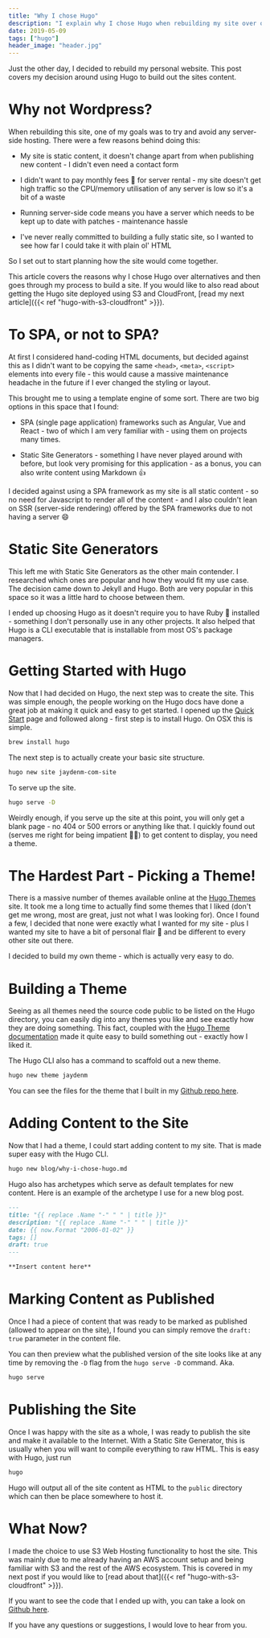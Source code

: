 ```yaml
---
title: "Why I chose Hugo"
description: "I explain why I chose Hugo when rebuilding my site over other alternatives like SPAs or server-side tech"
date: 2019-05-09
tags: ["hugo"]
header_image: "header.jpg"
---
```


Just the other day, I decided to rebuild my personal website. This post covers my decision around using Hugo to build out the sites content.

# Why not Wordpress?

When rebuilding this site, one of my goals was to try and avoid any server-side hosting. There were a few reasons behind doing this:

* My site is static content, it doesn't change apart from when publishing new content - I didn't even need a contact form

* I didn't want to pay monthly fees :money_with_wings: for server rental - my site doesn't get high traffic so the CPU/memory utilisation of any server is low so it's a bit of a waste

* Running server-side code means you have a server which needs to be kept up to date with patches - maintenance hassle

* I've never really committed to building a fully static site, so I wanted to see how far I could take it with plain ol' HTML

So I set out to start planning how the site would come together.

This article covers the reasons why I chose Hugo over alternatives and then goes through my process to build a site. If you would like to also read about getting the Hugo site deployed using S3 and CloudFront, [read my next article]({{< ref "hugo-with-s3-cloudfront" >}}).

# To SPA, or not to SPA?

At first I considered hand-coding HTML documents, but decided against this as I didn't want to be copying the same `<head>`, `<meta>`, `<script>` elements into every file - this would cause a massive maintenance headache in the future if I ever changed the styling or layout.

This brought me to using a template engine of some sort. There are two big options in this space that I found:

* SPA (single page application) frameworks such as Angular, Vue and React - two of which I am very familiar with - using them on projects many times.

* Static Site Generators - something I have never played around with before, but look very promising for this application - as a bonus, you can also write content using Markdown :+1:

I decided against using a SPA framework as my site is all static content - so no need for Javascript to render all of the content - and I also couldn't lean on SSR (server-side rendering) offered by the SPA frameworks due to not having a server :smile:

# Static Site Generators

This left me with Static Site Generators as the other main contender. I researched which ones are popular and how they would fit my use case. The decision came down to Jekyll and Hugo. Both are very popular in this space so it was a little hard to choose between them.

I ended up choosing Hugo as it doesn't require you to have Ruby :gem: installed - something I don't personally use in any other projects. It also helped that Hugo is a CLI executable that is installable from most OS's package managers.

# Getting Started with Hugo

Now that I had decided on Hugo, the next step was to create the site. This was simple enough, the people working on the Hugo docs have done a great job at making it quick and easy to get started. I opened up the [Quick Start](https://gohugo.io/getting-started/quick-start/) page and followed along - first step is to install Hugo. On OSX this is simple.

```bash
brew install hugo
```

The next step is to actually create your basic site structure.

```bash
hugo new site jaydenm-com-site
```

To serve up the site.

```bash
hugo serve -D
```

Weirdly enough, if you serve up the site at this point, you will only get a blank page - no 404 or 500 errors or anything like that. I quickly found out (serves me right for being impatient :man_facepalming:) to get content to display, you need a theme.

# The Hardest Part - Picking a Theme!

There is a massive number of themes available online at the [Hugo Themes](https://themes.gohugo.io/) site. It took me a long time to actually find some themes that I liked (don't get me wrong, most are great, just not what I was looking for). Once I found a few, I decided that none were exactly what I wanted for my site - plus I wanted my site to have a bit of personal flair :dancer: and be different to every other site out there.

I decided to build my own theme - which is actually very easy to do.

# Building a Theme

Seeing as all themes need the source code public to be listed on the Hugo directory, you can easily dig into any themes you like and see exactly how they are doing something. This fact, coupled with the [Hugo Theme documentation](https://gohugo.io/themes/creating/) made it quite easy to build something out - exactly how I liked it.

The Hugo CLI also has a command to scaffold out a new theme.

```bash
hugo new theme jaydenm
```

You can see the files for the theme that I built in my [Github repo here](https://github.com/drjaydenm/jaydenm-com-site/tree/master/themes/jaydenm).

# Adding Content to the Site

Now that I had a theme, I could start adding content to my site. That is made super easy with the Hugo CLI.

```bash
hugo new blog/why-i-chose-hugo.md
```

Hugo also has archetypes which serve as default templates for new content. Here is an example of the archetype I use for a new blog post.

```markdown
---
title: "{{ replace .Name "-" " " | title }}"
description: "{{ replace .Name "-" " " | title }}"
date: {{ now.Format "2006-01-02" }}
tags: []
draft: true
---

**Insert content here**
```

# Marking Content as Published

Once I had a piece of content that was ready to be marked as published (allowed to appear on the site), I found you can simply remove the `draft: true` parameter in the content file.

You can then preview what the published version of the site looks like at any time by removing the `-D` flag from the `hugo serve -D` command. Aka.

```bash
hugo serve
```

# Publishing the Site

Once I was happy with the site as a whole, I was ready to publish the site and make it available to the Internet. With a Static Site Generator, this is usually when you will want to compile everything to raw HTML. This is easy with Hugo, just run

```bash
hugo
```

Hugo will output all of the site content as HTML to the `public` directory which can then be place somewhere to host it.

# What Now?

I made the choice to use S3 Web Hosting functionality to host the site. This was mainly due to me already having an AWS account setup and being familiar with S3 and the rest of the AWS ecosystem. This is covered in my next post if you would like to [read about that]({{< ref "hugo-with-s3-cloudfront" >}}).

If you want to see the code that I ended up with, you can take a look on [Github here](https://github.com/drjaydenm/jaydenm-com-site).

If you have any questions or suggestions, I would love to hear from you.